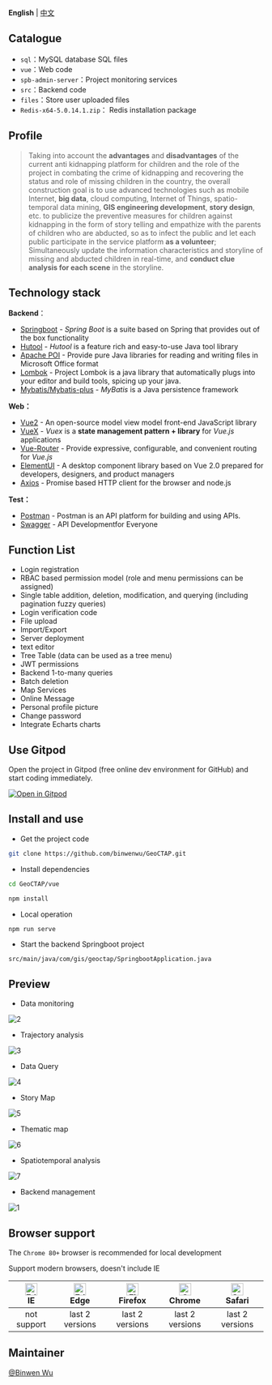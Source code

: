 **English** | [中文](./README.zh-CN.md)

## Catalogue

- `sql`：MySQL database SQL files
- `vue`：Web code
- `spb-admin-server`：Project monitoring services
- `src`：Backend code
- `files`：Store user uploaded files
- `Redis-x64-5.0.14.1.zip`： Redis installation package


## Profile
> Taking into account the **advantages** and **disadvantages** of the current anti kidnapping platform for children and the role of the project in combating the crime of kidnapping and recovering the status and role of missing children in the country, the overall construction goal is to use advanced technologies such as mobile Internet, **big data**, cloud computing, Internet of Things, spatio-temporal data mining, **GIS engineering development**, **story design**, etc. to publicize the preventive measures for children against kidnapping in the form of story telling and empathize with the parents of children who are abducted, so as to infect the public and let each public participate in the service platform **as a volunteer**; Simultaneously update the information characteristics and storyline of missing and abducted children in real-time, and **conduct clue analysis for each scene** in the storyline.

## Technology stack

**Backend**：

- [Springboot](https://spring.io/projects/spring-boot) - *Spring Boot* is a suite based on Spring that provides out of the box functionality
- [Hutool](https://hutool.cn/) - *Hutool* is a feature rich and easy-to-use Java tool library
- [Apache POI](https://poi.apache.org/) - Provide pure Java libraries for reading and writing files in Microsoft Office format
- [Lombok](https://projectlombok.org/) - Project Lombok is a java library that automatically plugs into your editor and build tools, spicing up your java.
- [Mybatis/Mybatis-plus](https://mybatis.org/mybatis-3/) - *MyBatis* is a Java persistence framework

**Web：**

- [Vue2](https://v2.vuejs.org/) - An open-source model view model front-end JavaScript library
- [VueX](https://vuex.vuejs.org/) - *Vuex* is a **state management pattern + library** for *Vue.js* applications
- [Vue-Router](https://router.vuejs.org/zh/) - Provide expressive, configurable, and convenient routing for *Vue.js*
- [ElementUI](https://element.eleme.io/#/zh-CN) - A desktop component library based on Vue 2.0 prepared for developers, designers, and product managers
- [Axios](https://github.com/axios/axios) - Promise based HTTP client for the browser and node.js

**Test：**

- [Postman](https://www.postman.com/) - Postman is an API platform for building and using APIs.
- [Swagger](https://swagger.io/) - API Developmentfor Everyone

## Function List

- Login registration
- RBAC based permission model (role and menu permissions can be assigned)
- Single table addition, deletion, modification, and querying (including pagination fuzzy queries)
- Login verification code
- File upload
- Import/Export
- Server deployment
- text editor
- Tree Table (data can be used as a tree menu)
- JWT permissions
- Backend 1-to-many queries
- Batch deletion
- Map Services
- Online Message 
- Personal profile picture
- Change password
- Integrate Echarts charts

## Use Gitpod

Open the project in Gitpod (free online dev environment for GitHub) and start coding immediately.

[![Open in Gitpod](https://gitpod.io/button/open-in-gitpod.svg)](https://gitpod.io/#https://github.com/anncwb/vue-vben-admin)


## Install and use

- Get the project code

```bash
git clone https://github.com/binwenwu/GeoCTAP.git
```

- Install dependencies

```bash
cd GeoCTAP/vue

npm install
```

- Local operation

```bash
npm run serve
```

- Start the backend Springboot project

```TEXT
src/main/java/com/gis/geoctap/SpringbootApplication.java
```

## Preview

- Data monitoring

![2](https://cdn.jsdelivr.net/gh/binwenwu/picgo_demo/img/2.png)

- Trajectory analysis

![3](https://cdn.jsdelivr.net/gh/binwenwu/picgo_demo/img/3.png)

- Data Query

![4](https://cdn.jsdelivr.net/gh/binwenwu/picgo_demo/img/4.png)

- Story Map

![5](https://cdn.jsdelivr.net/gh/binwenwu/picgo_demo/img/5.png)

- Thematic map

![6](https://cdn.jsdelivr.net/gh/binwenwu/picgo_demo/img/6.png)

- Spatiotemporal analysis

![7](https://cdn.jsdelivr.net/gh/binwenwu/picgo_demo/img/7.png)

- Backend management

![1](https://cdn.jsdelivr.net/gh/binwenwu/picgo_demo/img/1.png)

## Browser support

The `Chrome 80+` browser is recommended for local development

Support modern browsers, doesn't include IE

| [<img src="https://raw.githubusercontent.com/alrra/browser-logos/master/src/edge/edge_48x48.png" alt=" Edge" width="24px" height="24px" />](http://godban.github.io/browsers-support-badges/)</br>IE | [<img src="https://raw.githubusercontent.com/alrra/browser-logos/master/src/edge/edge_48x48.png" alt=" Edge" width="24px" height="24px" />](http://godban.github.io/browsers-support-badges/)</br>Edge | [<img src="https://raw.githubusercontent.com/alrra/browser-logos/master/src/firefox/firefox_48x48.png" alt="Firefox" width="24px" height="24px" />](http://godban.github.io/browsers-support-badges/)</br>Firefox | [<img src="https://raw.githubusercontent.com/alrra/browser-logos/master/src/chrome/chrome_48x48.png" alt="Chrome" width="24px" height="24px" />](http://godban.github.io/browsers-support-badges/)</br>Chrome | [<img src="https://raw.githubusercontent.com/alrra/browser-logos/master/src/safari/safari_48x48.png" alt="Safari" width="24px" height="24px" />](http://godban.github.io/browsers-support-badges/)</br>Safari |
| :----------------------------------------------------------: | :----------------------------------------------------------: | :----------------------------------------------------------: | :----------------------------------------------------------: | :----------------------------------------------------------: |
|                         not support                          |                       last 2 versions                        |                       last 2 versions                        |                       last 2 versions                        |                       last 2 versions                        |

## Maintainer

[@Binwen Wu](https://github.com/binwenwu)
